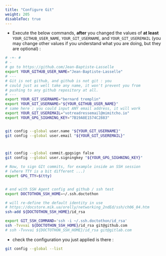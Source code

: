 ```yaml
---
title: "Configure Git"
weight: 205
disableToc: true
---
```


* Execute the below commands, **after** you changed the values of **at least** `YOUR_GITHUB_USER_NAME`, `YOUR_GIT_USERNAME`, and `YOUR_GIT_USEREMAIL` (you may change other values if you understand what you are doing, but they are optional) :

```bash
# -+- #
# -
# go to https://github.com/Jean-Baptiste-Lasselle
export YOUR_GITHUB_USER_NAME="Jean-Baptiste-Lasselle"
# ---
# Git is not github, and github is not git : you
# could just as well take any name, it won't prevent you from
# pushing to any github repository at all.
# ---
export YOUR_GIT_USERNAME="bernard tremplin"
export YOUR_GIT_USERNAME="${YOUR_GITHUB_USER_NAME}"
# same here : you could input ANY email address, it will work
export YOUR_GIT_USEREMAIL="votreadressemail@mimitcho.io"
export YOUR_GPG_SIGHNING_KEY="7B19A8E1574C2883"


git config --global user.name "${YOUR_GIT_USERNAME}"
git config --global user.email "${YOUR_GIT_USEREMAIL}"



git config --global commit.gpgsign false
git config --global user.signingkey "${YOUR_GPG_SIGHNING_KEY}"

# Now, to sign GIt commits, for example inside an SSH session
# (where TTY is a bit different ...)
export GPG_TTY=$(tty)


# end with SSH Agent config and github / ssh test
export DOCTOTHON_SSH_HOME=~/.ssh.doctothon

# will re-define the default identity in use
# https://docstore.mik.ua/orelly/networking_2ndEd/ssh/ch06_04.htm
ssh-add ${DOCTOTHON_SSH_HOME}/id_rsa

export GIT_SSH_COMMAND='ssh -i ~/.ssh.doctothon/id_rsa'
ssh -Tvvvai ${DOCTOTHON_SSH_HOME}/id_rsa git@github.com
# ssh -Tvvvai ${DOCTOTHON_SSH_HOME}/id_rsa git@gitlab.com

```

* check the configuration you just applied is there :

```bash
git config --global --list
```
